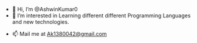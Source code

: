 <!-- ![](https://www.docker.com/wp-content/uploads/2022/09/User-MERN-Flow-Chart-1110x406.png.webp) -->

- 👋 Hi, I’m @AshwinKumar0
- 👀 I’m interested in Learning different different Programming Languages and new technologies.
<!-- - 🌱 I’m currently learning MERN STACK. -->
<!-- - 💞️ I’m looking to collaborate on JAVA Web Applications -->
- 📫 Mail me at Ak1380042@gmail.com

<!---
AshwinKumar0/AshwinKumar0 is a ✨ special ✨ repository because its `README.md` (this file) appears on your GitHub profile.
You can click the Preview link to take a look at your changes.
--->
